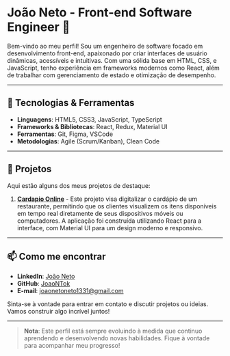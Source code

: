 # João Neto - Front-end Software Engineer 👋

Bem-vindo ao meu perfil! Sou um engenheiro de software focado em desenvolvimento front-end, apaixonado por criar interfaces de usuário dinâmicas, acessíveis e intuitivas. Com uma sólida base em HTML, CSS, e JavaScript, tenho experiência em frameworks modernos como React, além de trabalhar com gerenciamento de estado e otimização de desempenho.

---

## 🚀 Tecnologias & Ferramentas

- **Linguagens**: HTML5, CSS3, JavaScript, TypeScript
- **Frameworks & Bibliotecas**: React, Redux, Material UI
- **Ferramentas**: Git, Figma, VSCode
- **Metodologias**: Agile (Scrum/Kanban), Clean Code

---

## 💼 Projetos

Aqui estão alguns dos meus projetos de destaque:

1. **[Cardapio Online](cardapio-online-one-psi.vercel.app)** - Este projeto visa digitalizar o cardápio de um restaurante, permitindo que os clientes visualizem os itens disponíveis em tempo real diretamente de seus dispositivos móveis ou computadores. A aplicação foi construída utilizando React para a interface, com Material UI para um design moderno e responsivo.

---

## 📫 Como me encontrar

- **LinkedIn**: [João Neto](https://www.linkedin.com/in/jo%C3%A3o-neto-84593b30a/)
- **GitHub**: [JoaoNTok](https://github.com/JoaoNToK)
- **E-mail**: joaonetoneto1331@gmail.com

Sinta-se à vontade para entrar em contato e discutir projetos ou ideias. Vamos construir algo incrível juntos!

---

> **Nota**: Este perfil está sempre evoluindo à medida que continuo aprendendo e desenvolvendo novas habilidades. Fique à vontade para acompanhar meu progresso!

